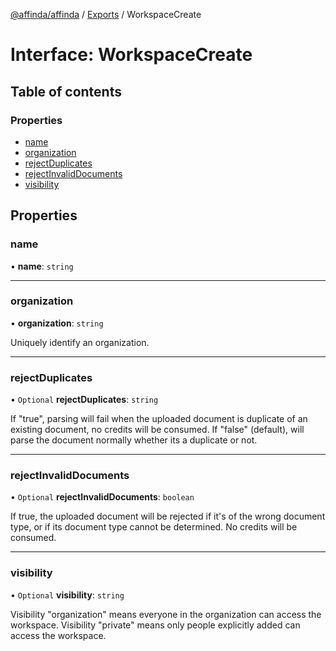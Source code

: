 [@affinda/affinda](../README.md) / [Exports](../modules.md) / WorkspaceCreate

# Interface: WorkspaceCreate

## Table of contents

### Properties

- [name](WorkspaceCreate.md#name)
- [organization](WorkspaceCreate.md#organization)
- [rejectDuplicates](WorkspaceCreate.md#rejectduplicates)
- [rejectInvalidDocuments](WorkspaceCreate.md#rejectinvaliddocuments)
- [visibility](WorkspaceCreate.md#visibility)

## Properties

### name

• **name**: `string`

___

### organization

• **organization**: `string`

Uniquely identify an organization.

___

### rejectDuplicates

• `Optional` **rejectDuplicates**: `string`

If "true", parsing will fail when the uploaded document is duplicate of an existing document, no credits will be consumed. If "false" (default), will parse the document normally whether its a duplicate or not.

___

### rejectInvalidDocuments

• `Optional` **rejectInvalidDocuments**: `boolean`

If true, the uploaded document will be rejected if it's of the wrong document type, or if its document type cannot be determined. No credits will be consumed.

___

### visibility

• `Optional` **visibility**: `string`

Visibility "organization" means everyone in the organization can access the workspace. Visibility "private" means only people explicitly added can access the workspace.
